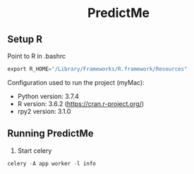 <h1 align="center">
  PredictMe
</h1>

Setup R
-------

Point to R in .bashrc

```python
export R_HOME="/Library/Frameworks/R.framework/Resources"
```

Configuration used to run the project (myMac):
- Python version: 3.7.4
- R version: 3.6.2 (https://cran.r-project.org/)
- rpy2 version: 3.1.0

Running PredictMe
-----------------

1. Start celery

```python
celery -A app worker -l info
```
